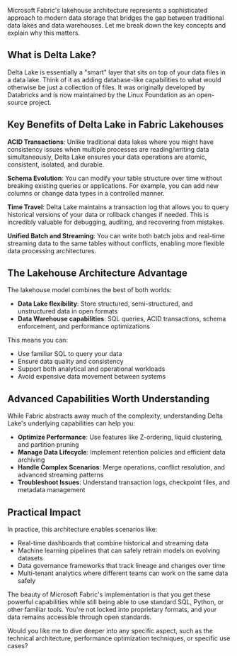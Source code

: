 Microsoft Fabric's lakehouse architecture represents a sophisticated approach to modern data storage that bridges the gap between traditional data lakes and data warehouses. Let me break down the key concepts and explain why this matters.

## What is Delta Lake?

Delta Lake is essentially a "smart" layer that sits on top of your data files in a data lake. Think of it as adding database-like capabilities to what would otherwise be just a collection of files. It was originally developed by Databricks and is now maintained by the Linux Foundation as an open-source project.

## Key Benefits of Delta Lake in Fabric Lakehouses

**ACID Transactions**: Unlike traditional data lakes where you might have consistency issues when multiple processes are reading/writing data simultaneously, Delta Lake ensures your data operations are atomic, consistent, isolated, and durable.

**Schema Evolution**: You can modify your table structure over time without breaking existing queries or applications. For example, you can add new columns or change data types in a controlled manner.

**Time Travel**: Delta Lake maintains a transaction log that allows you to query historical versions of your data or rollback changes if needed. This is incredibly valuable for debugging, auditing, and recovering from mistakes.

**Unified Batch and Streaming**: You can write both batch jobs and real-time streaming data to the same tables without conflicts, enabling more flexible data processing architectures.

## The Lakehouse Architecture Advantage

The lakehouse model combines the best of both worlds:

- **Data Lake flexibility**: Store structured, semi-structured, and unstructured data in open formats
- **Data Warehouse capabilities**: SQL queries, ACID transactions, schema enforcement, and performance optimizations

This means you can:

- Use familiar SQL to query your data
- Ensure data quality and consistency
- Support both analytical and operational workloads
- Avoid expensive data movement between systems

## Advanced Capabilities Worth Understanding

While Fabric abstracts away much of the complexity, understanding Delta Lake's underlying capabilities can help you:

- **Optimize Performance**: Use features like Z-ordering, liquid clustering, and partition pruning
- **Manage Data Lifecycle**: Implement retention policies and efficient data archiving
- **Handle Complex Scenarios**: Merge operations, conflict resolution, and advanced streaming patterns
- **Troubleshoot Issues**: Understand transaction logs, checkpoint files, and metadata management

## Practical Impact

In practice, this architecture enables scenarios like:

- Real-time dashboards that combine historical and streaming data
- Machine learning pipelines that can safely retrain models on evolving datasets
- Data governance frameworks that track lineage and changes over time
- Multi-tenant analytics where different teams can work on the same data safely

The beauty of Microsoft Fabric's implementation is that you get these powerful capabilities while still being able to use standard SQL, Python, or other familiar tools. You're not locked into proprietary formats, and your data remains accessible through open standards.

Would you like me to dive deeper into any specific aspect, such as the technical architecture, performance optimization techniques, or specific use cases?